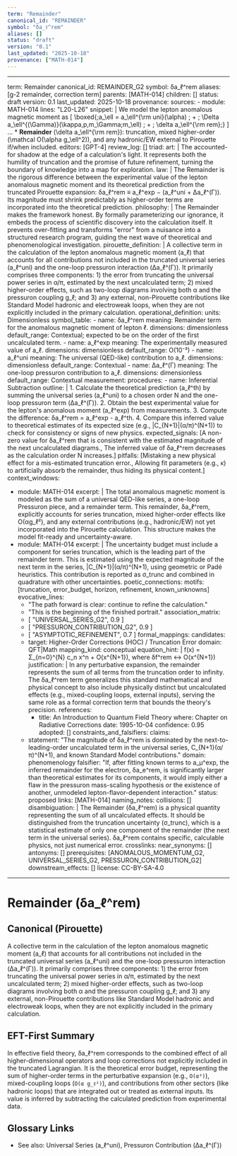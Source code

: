 ```yaml
---
term: "Remainder"
canonical_id: "REMAINDER"
symbol: "δa_ℓ^rem"
aliases: []
status: "draft"
version: "0.1"
last_updated: "2025-10-18"
provenance: ["MATH-014"]
---
```


---
term: Remainder
canonical_id: REMAINDER_G2
symbol: δa_ℓ^rem
aliases: [g-2 remainder, correction term]
parents: [MATH-014]
children: []
status: draft
version: 0.1
last_updated: 2025-10-18
provenance:
  sources:
    - module: MATH-014
      lines: "L20-L26"
      snippet: |
        We model the lepton anomalous magnetic moment as
        [
        \boxed{;a_\ell = a_\ell^{\rm uni}(\alpha) ; + ; \Delta a_\ell^{(\Gamma)}(\kappa,p,m_\Gamma;m_\ell) ; + ; \delta a_\ell^{\rm rem};}
        ]
        ...
        * **Remainder** (\delta a_\ell^{\rm rem}): truncation, mixed higher-order (\mathcal O(\alpha g_\ell^2)), and any hadronic/EW external to Pirouette if/when included.
  editors: [GPT-4]
  review_log: []
triad:
  art: |
    The accounted-for shadow at the edge of a calculation's light. It represents both the humility of truncation and the promise of future refinement, turning the boundary of knowledge into a map for exploration.
  law: |
    The Remainder is the rigorous difference between the experimental value of the lepton anomalous magnetic moment and its theoretical prediction from the truncated Pirouette expansion: δa_ℓ^rem ≡ a_ℓ^exp − (a_ℓ^uni + Δa_ℓ^(Γ)). Its magnitude must shrink predictably as higher-order terms are incorporated into the theoretical prediction.
  philosophy: |
    The Remainder makes the framework honest. By formally parameterizing our ignorance, it embeds the process of scientific discovery into the calculation itself. It prevents over-fitting and transforms "error" from a nuisance into a structured research program, guiding the next wave of theoretical and phenomenological investigation.
pirouette_definition: |
  A collective term in the calculation of the lepton anomalous magnetic moment (a_ℓ) that accounts for all contributions not included in the truncated universal series (a_ℓ^uni) and the one-loop pressuron interaction (Δa_ℓ^(Γ)). It primarily comprises three components: 1) the error from truncating the universal power series in α/π, estimated by the next uncalculated term; 2) mixed higher-order effects, such as two-loop diagrams involving both α and the pressuron coupling g_ℓ; and 3) any external, non-Pirouette contributions like Standard Model hadronic and electroweak loops, when they are not explicitly included in the primary calculation.
operational_definition:
  units: Dimensionless
  symbol_table:
    - name: δa_ℓ^rem
      meaning: Remainder term for the anomalous magnetic moment of lepton ℓ.
      dimensions: dimensionless
      default_range: Contextual; expected to be on the order of the first uncalculated term.
    - name: a_ℓ^exp
      meaning: The experimentally measured value of a_ℓ.
      dimensions: dimensionless
      default_range: O(10⁻³)
    - name: a_ℓ^uni
      meaning: The universal (QED-like) contribution to a_ℓ.
      dimensions: dimensionless
      default_range: Contextual
    - name: Δa_ℓ^(Γ)
      meaning: The one-loop pressuron contribution to a_ℓ.
      dimensions: dimensionless
      default_range: Contextual
  measurement:
    procedures:
      - name: Inferential Subtraction
        outline: |
          1.  Calculate the theoretical prediction (a_ℓ^th) by summing the universal series (a_ℓ^uni) to a chosen order N and the one-loop pressuron term (Δa_ℓ^(Γ)).
          2.  Obtain the best experimental value for the lepton's anomalous moment (a_ℓ^exp) from measurements.
          3.  Compute the difference: δa_ℓ^rem = a_ℓ^exp - a_ℓ^th.
          4.  Compare this inferred value to theoretical estimates of its expected size (e.g., |C_{N+1}|(α/π)^(N+1)) to check for consistency or signs of new physics.
        expected_signals: [A non-zero value for δa_ℓ^rem that is consistent with the estimated magnitude of the next uncalculated diagrams., The inferred value of δa_ℓ^rem decreases as the calculation order N increases.]
        pitfalls: [Mistaking a new physical effect for a mis-estimated truncation error., Allowing fit parameters (e.g., κ) to artificially absorb the remainder, thus hiding its physical content.]
context_windows:
  - module: MATH-014
    excerpt: |
      The total anomalous magnetic moment is modeled as the sum of a universal QED-like series, a one-loop Pressuron piece, and a remainder term. This remainder, δa_ℓ^rem, explicitly accounts for series truncation, mixed higher-order effects like O(αg_ℓ²), and any external contributions (e.g., hadronic/EW) not yet incorporated into the Pirouette calculation. This structure makes the model fit-ready and uncertainty-aware.
  - module: MATH-014
    excerpt: |
      The uncertainty budget must include a component for series truncation, which is the leading part of the remainder term. This is estimated using the expected magnitude of the next term in the series, |C_{N+1}|(α/π)^(N+1), using geometric or Padé heuristics. This contribution is reported as σ_trunc and combined in quadrature with other uncertainties.
poetic_connections:
  motifs: [truncation, error_budget, horizon, refinement, known_unknowns]
  evocative_lines:
    - "The path forward is clear: continue to refine the calculation."
    - "This is the beginning of the finished portrait."
  association_matrix:
    - [ "UNIVERSAL_SERIES_G2", 0.9 ]
    - [ "PRESSURON_CONTRIBUTION_G2", 0.9 ]
    - [ "ASYMPTOTIC_REFINEMENT", 0.7 ]
formal_mappings:
  candidates:
    - target: Higher-Order Corrections (HOC) / Truncation Error
      domain: QFT|Math
      mapping_kind: conceptual
      equation_hint: |
        f(x) = Σ_{n=0}^{N} c_n x^n + O(x^{N+1}), where δf^rem ↔ O(x^{N+1})
      justification: |
        In any perturbative expansion, the remainder represents the sum of all terms from the truncation order to infinity. The δa_ℓ^rem term generalizes this standard mathematical and physical concept to also include physically distinct but uncalculated effects (e.g., mixed-coupling loops, external inputs), serving the same role as a formal correction term that bounds the theory's precision.
      references:
        - title: An Introduction to Quantum Field Theory
          where: Chapter on Radiative Corrections
          date: 1995-10-04
      confidence: 0.95
  adopted: []
constraints_and_falsifiers:
  claims:
    - statement: "The magnitude of δa_ℓ^rem is dominated by the next-to-leading-order uncalculated term in the universal series, C_{N+1}(α/π)^(N+1), and known Standard Model contributions."
      domain: phenomenology
      falsifier: "If, after fitting known terms to a_μ^exp, the inferred remainder for the electron, δa_e^rem, is significantly larger than theoretical estimates for its components, it would imply either a flaw in the pressuron mass-scaling hypothesis or the existence of another, unmodeled lepton-flavor-dependent interaction."
      status: proposed
      links: [MATH-014]
naming_notes:
  collisions: []
  disambiguation: |
    The Remainder (δa_ℓ^rem) is a physical quantity representing the sum of all uncalculated effects. It should be distinguished from the truncation uncertainty (σ_trunc), which is a statistical estimate of only one component of the remainder (the next term in the universal series). δa_ℓ^rem contains specific, calculable physics, not just numerical error.
crosslinks:
  near_synonyms: []
  antonyms: []
  prerequisites: [ANOMALOUS_MOMENTUM_G2, UNIVERSAL_SERIES_G2, PRESSURON_CONTRIBUTION_G2]
  downstream_effects: []
license: CC-BY-SA-4.0
---

# Remainder (δa_ℓ^rem)

## Canonical (Pirouette)
A collective term in the calculation of the lepton anomalous magnetic moment (a_ℓ) that accounts for all contributions not included in the truncated universal series (a_ℓ^uni) and the one-loop pressuron interaction (Δa_ℓ^(Γ)). It primarily comprises three components: 1) the error from truncating the universal power series in α/π, estimated by the next uncalculated term; 2) mixed higher-order effects, such as two-loop diagrams involving both α and the pressuron coupling g_ℓ; and 3) any external, non-Pirouette contributions like Standard Model hadronic and electroweak loops, when they are not explicitly included in the primary calculation.

## EFT-First Summary
In effective field theory, δa_ℓ^rem corresponds to the combined effect of all higher-dimensional operators and loop corrections not explicitly included in the truncated Lagrangian. It is the theoretical error budget, representing the sum of higher-order terms in the perturbative expansion (e.g., `O(α³)`), mixed-coupling loops (`O(α g_ℓ²)`), and contributions from other sectors (like hadronic loops) that are integrated out or treated as external inputs. Its value is inferred by subtracting the calculated prediction from experimental data.

## Glossary Links
- See also: Universal Series (a_ℓ^uni), Pressuron Contribution (Δa_ℓ^(Γ))